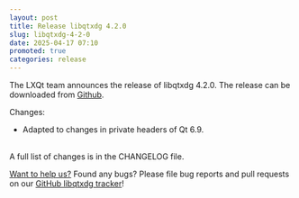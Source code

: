 ```yaml
---
layout: post
title: Release libqtxdg 4.2.0
slug: libqtxdg-4-2-0
date: 2025-04-17 07:10
promoted: true
categories: release
---
```


The LXQt team announces the release of libqtxdg 4.2.0.
The release can be downloaded from [Github](https://github.com/lxqt/libqtxdg/releases).

Changes:

 * Adapted to changes in private headers of Qt 6.9.

<br/>
A full list of changes is in the CHANGELOG file.
<br/>

[Want to help us?](https://github.com/lxqt/lxqt/wiki/Contributing-code) Found any bugs? Please file bug reports and pull requests on our [GitHub libqtxdg tracker](https://github.com/lxqt/libqtxdg/issues)!
